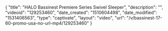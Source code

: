 {
    "title": "HALO Bassinest Premiere Series Swivel Sleeper",
    "description": "",
    "videoid": "129253460",
    "date_created": "1510604498",
    "date_modified": "1531406563",
    "type": "captivate",
    "layout": "video",
    "url": "\/v\/bassinest-17-60-promo-usa-no-url-mp4\/129253460"
}